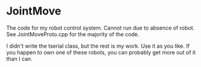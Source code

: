 # JointMove

The code for my robot control system.
Cannot run due to absence of robot.
See JointMoveProto.cpp for the majority of the code.



I didn't write the tserial class, but the rest is my work. Use it as you like. If you happen to own one of these robots, you can probably get more out of it than I can. 







